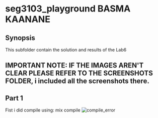 # seg3103_playground BASMA KAANANE

## Synopsis

This subfolder contain the solution and results of the Lab6

## IMPORTANT NOTE: IF THE IMAGES AREN'T CLEAR PLEASE REFER TO THE SCREENSHOTS FOLDER, i included all the screenshots there. 

## Part 1

Fist i did compile using: mix compile 
![compile_error](https://user-images.githubusercontent.com/58495262/123737834-ad941800-d871-11eb-90db-ea58735c9eb6.png)











